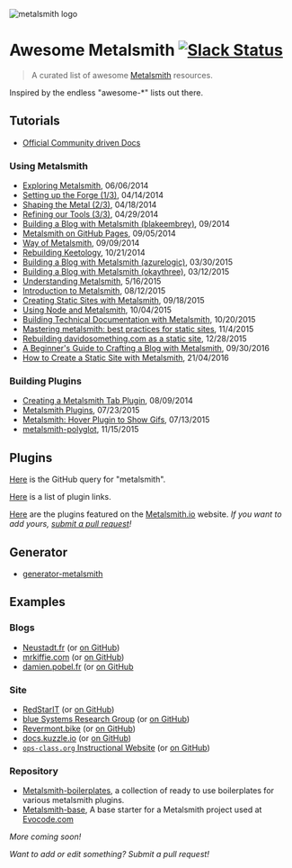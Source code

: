 
![metalsmith logo](http://i.imgur.com/g4fK8Zr.png)

# Awesome Metalsmith [![Slack Status](http://metalsmith-slack.herokuapp.com/badge.svg)](http://metalsmith-slack.herokuapp.com/)

> A curated list of awesome [Metalsmith](https://www.metalsmith.io) resources.

Inspired by the endless "awesome-*" lists out there.

## Tutorials

- [Official Community driven Docs](tutorials/README.md)

### Using Metalsmith
- [Exploring Metalsmith](http://www.abm.io/implementing-a-metalsmith-plugin/), 06/06/2014
- [Setting up the Forge (1/3)](http://blog.robinthrift.com/2014/04/14/metalsmith-part-1-setting-up-the-forge/), 04/14/2014
- [Shaping the Metal (2/3)](http://blog.robinthrift.com/2014/04/18/metalsmith-part-2-shaping-the-metal/), 04/18/2014
- [Refining our Tools (3/3)](http://blog.robinthrift.com/2014/04/29/metalsmith-part-3-refining-our-tools/), 04/29/2014
- [Building a Blog with Metalsmith (blakeembrey)](http://www.blakeembrey.com/articles/2014/09/building-a-blog-with-metalsmith/), 09/2014
- [Metalsmith on GitHub Pages](http://devo.ps/blog/metalsmith-on-github-pages/), 09/05/2014
- [Way of Metalsmith](http://blog.lecomte.me/posts/2014/way-of-metalsmith/), 09/09/2014
- [Rebuilding Keetology](http://keetology.com/blog/rebuilding-keetology), 10/21/2014
- [Building a Blog with Metalsmith (azurelogic)](https://azurelogic.com/posts/building-a-blog-with-metalsmith/), 03/30/2015
- [Building a Blog with Metalsmith (okaythree)](http://www.okaythree.com/2015/03/building-a-blog-with-metalsmith/), 03/12/2015
- [Understanding Metalsmith](http://alecroy.me/2015/05/16/understanding-metalsmith.html), 5/16/2015
- [Introduction to Metalsmith](http://blog.andyjiang.com/introduction-to-metalsmith/), 08/12/2015
- [Creating Static Sites with Metalsmith](http://www.petermorlion.com/creating-static-sites-with-metalsmith/), 09/18/2015
- [Using Node and Metalsmith](http://www.petermorlion.com/using-node-and-metalsmith/), 10/04/2015
- [Building Technical Documentation with Metalsmith](https://segment.com/blog/building-technical-documentation-with-metalsmith/), 10/20/2015
- [Mastering metalsmith: best practices for static sites](http://evocode.com/blog/mastering-metalsmith-best-practices-for-static-sites/), 11/4/2015
- [Rebuilding davidosomething.com as a static site](http://davidosomething.com/blog/rebuilding-davidosomethingcom-as-a-static-site/), 12/28/2015
- [A Beginner's Guide to Crafting a Blog with Metalsmith](https://neustadt.fr/essays/crafting-a-simple-blog-with-metalsmith/), 09/30/2016
- [How to Create a Static Site with Metalsmith](http://www.sitepoint.com/create-static-site-metalsmith/), 21/04/2016


### Building Plugins

- [Creating a Metalsmith Tab Plugin](http://blog.krawaller.se/posts/creating-a-metalsmith-tag-plugin/), 08/09/2014
- [Metalsmith Plugins](http://www.andrewgoodricke.com/blog/metalsmith-plugins/), 07/23/2015
- [Metalsmith: Hover Plugin to Show Gifs](http://blog.andyjiang.com/metalsmith-hover-plugin-to-show-gifs/), 07/13/2015
- [metalsmith-polyglot](http://visualcosita.xyz/post/metalsmith-polyglot/), 11/15/2015

## Plugins

[Here](https://github.com/search?utf8=%E2%9C%93&q=metalsmith-&type=Repositories&ref=searchresults) is the GitHub query for "metalsmith".

[Here](PLUGINS.md) is a list of plugin links.

[Here](http://www.metalsmith.io#the-plugins) are the plugins featured on the [Metalsmith.io](https://www.metalsmith.io) website. *If you want to add yours, [submit a pull request](https://github.com/segmentio/metalsmith.io/pulls)!*

## Generator

- [generator-metalsmith](https://github.com/hariadi/generator-metalsmith)

## Examples

### Blogs
- [Neustadt.fr](https://neustadt.fr) (or [on GitHub](https://github.com/parimalsatyal/neustadt.fr-metalsmith))
- [mrkiffie.com](http://mrkiffie.com) (or [on GitHub](https://github.com/mrkiffie/mrkiffie.com))
- [damien.pobel.fr](http://damien.pobel.fr) (or [on GitHub](http://damien.pobel.fr/)

### Site
- [RedStarIT](http://www.redstarit.net/) (or [on GitHub](https://github.com/petermorlion/RedStarITSite))
- [blue Systems Research Group](http://blue.cse.buffalo.edu/) (or [on GitHub](https://github.com/blue-systems-group/code.metalsmith-blue))
- [Revermont.bike](http://vtt.revermont.bike/) (or [on GitHub](https://github.com/dpobel/revermont.bike))
- [docs.kuzzle.io](http://docs.kuzzle.io/) (or [on GitHub](https://github.com/kuzzle/documentation))
- [`ops-class.org` Instructional Website](http://www.ops-class.org/) (or [on GitHub](https://github.com/ops-class/www))

### Repository

- [Metalsmith-boilerplates](https://github.com/superwolff/metalsmith-boilerplates), a collection of ready to use boilerplates for various metalsmith plugins.
- [Metalsmith-base](https://github.com/evocode/metalsmith-base), A base starter for a Metalsmith project used at [Evocode.com](http://evocode.com/)

*More coming soon!*


*Want to add or edit something? Submit a pull request!*
